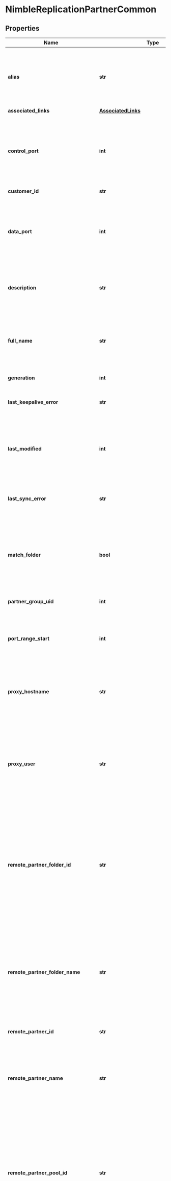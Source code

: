 # NimbleReplicationPartnerCommon

## Properties
Name | Type | Description | Notes
------------ | ------------- | ------------- | -------------
**alias** | **str** | String of up to 63 alphanumeric and can include hyphens characters but cannot start with hyphen. | [optional] 
**associated_links** | [**AssociatedLinks**](AssociatedLinks.md) |  | [optional] 
**control_port** | **int** | Port number of partner control interface. Value -1 for an invalid port or a positive integer value up to 65535 representing the TCP/IP port. | [optional] 
**customer_id** | **str** | customerId | [optional] 
**data_port** | **int** | Port number of partner data interface. Value -1 for an invalid port or a positive integer value up to 65535 representing the TCP/IP port. | [optional] 
**description** | **str** | Description of replication partner. String of up to 255 printable ASCII characters. | [optional] 
**full_name** | **str** | Fully qualified name of replication partner. String of up to 64 alphanumeric characters, - and . and : are allowed after first character. | [optional] 
**generation** | **int** | generation | [optional] 
**last_keepalive_error** | **str** | Most recent error while attempting to ping the partner. Plain string. | [optional] 
**last_modified** | **int** | Time when this replication partner was last modified. Seconds since last epoch i.e. 00:00 January 1, 1970. | [optional] 
**last_sync_error** | **str** | Most recent error seen while attempting to sync objects to the partner. Plain string. | [optional] 
**match_folder** | **bool** | Indicates whether to match the upstream volumes folder on the downstream. Possible values: true, false | [optional] 
**partner_group_uid** | **int** | Replication partner group uid. Unsigned 64-bit integer. | [optional] 
**port_range_start** | **int** | Positive integer value up to 65535 representing TCP/IP port. Example: 1234. | [optional] 
**proxy_hostname** | **str** | String of up to 64 alphanumeric characters, - and . and : are allowed after first character. Example: &#39;myobject-5&#39; | [optional] 
**proxy_user** | **str** | HTTP proxy server username, string up to 255 characters, special characters ([, ], &#x60;, ;, ampersand, tab, space, newline) are not allowed. | [optional] 
**remote_partner_folder_id** | **str** | The folder ID where volumes replicated from remote partner will be created. Replica volumes created as clones ignore this parameter and are always created in the same pool as their parent volume. A 42 digit hexadecimal number. | [optional] 
**remote_partner_folder_name** | **str** | The folder name where volumes replicated from remote partner will be created. String of up to 64 alphanumeric characters, - and . and : are allowed after first character. Example: &#39;myobject-5&#39;. | [optional] 
**remote_partner_id** | **str** | ID of the remote partner. | [optional] 
**remote_partner_name** | **str** | Name of the remote partner. String of up to 64 alphanumeric characters, - and . and : are allowed after first character. Example: &#39;myobject-5&#39;. | [optional] 
**remote_partner_pool_id** | **str** | The pool ID where volumes replicated from remote partner will be created. Replica volumes created as clones ignore this parameter and are always created in the same pool as their parent volume. A 42 digit hexadecimal number. | [optional] 
**remote_partner_pool_name** | **str** | The pool name where volumes replicated from remote partner will be created. String of up to 64 alphanumeric characters, - and . and : are allowed after first character. Example: &#39;myobject-5&#39;. | [optional] 
**remote_partner_subnet_label** | **str** | Label of the subnet used to replicate to remote partner. String of up to 64 alphanumeric characters, - and . and colon are allowed after first character. | [optional] 
**remote_partner_subnet_type** | **str** | Type of the subnet used to replicate to the remote partner. Possible values are &#39;invalid&#39;, &#39;unconfigured&#39;, &#39;mgmt&#39;, &#39;data&#39;, &#39;mgmt_data&#39;. | [optional] 
**remote_partner_system_id** | **str** | ID of the system to which the remote partner belongs. | [optional] 
**replication_direction** | **str** | Direction of replication configured with this partner. Possible values: none, downstream, upstream, bi_directional | [optional] 
**search_name** | **str** | Name of replication partner used for object search. Alphanumeric string, up to 64 characters including hyphen, period, colon. | [optional] 
**status** | **str** | Status of the partner. Failed, Normal, Degraded, Unknown. | [optional] 
**throttled_bandwidth_current** | **int** | Current bandwidth throttle for this partner, expressed either as megabits per second or as -1 to indicate that there is no throttle. Signed 64-bit integer. | [optional] 
**throttled_bandwidth_current_kbps** | **int** | Current bandwidth throttle for this partner, expressed either as kilobits per second or as -1 to indicate that there is no throttle. Signed 64-bit integer. | [optional] 
**throttles** | [**list[ReplicationThrottle]**](ReplicationThrottle.md) | Throttles used while replicating from/to this partner. All the throttles for the partner. | [optional] 
**type** | **str** | type | [optional] 
**unique_name** | **bool** | Possible values: &#39;true&#39;, &#39;false&#39;. | [optional] 
**volume_collection_list** | [**list[ReplicationVolumeCollectionSummary]**](ReplicationVolumeCollectionSummary.md) | List of volume collections that are replicating from/to this partner. List of volume collections. | [optional] 
**witness** | **str** | Hostname or ip addresses of witness. Comma separated strings of up to 63 characters of hostname and/or ip addresses. Total length cannot exceed 255 characters. | [optional] 

[[Back to Model list]](../README.md#documentation-for-models) [[Back to API list]](../README.md#documentation-for-api-endpoints) [[Back to README]](../README.md)


